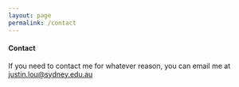```yaml
---
layout: page
permalink: /contact
---
```

<meta name='robots' content='noindex,nofollow' />

#### Contact

If you need to contact me for whatever reason, you can email me at <a href = "mailto: justin.lou@sydney.edu.au">justin.lou@sydney.edu.au</a>